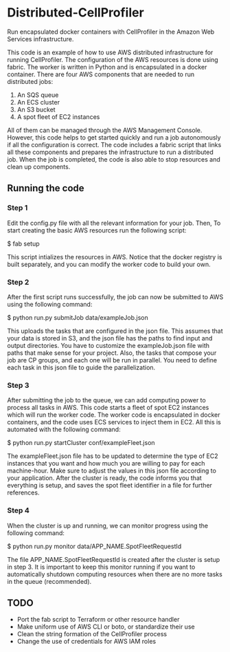 # Distributed-CellProfiler
Run encapsulated docker containers with CellProfiler in the Amazon Web Services infrastructure.

This code is an example of how to use AWS distributed infrastructure for running CellProfiler.
The configuration of the AWS resources is done using fabric. The worker is written in Python 
and is encapsulated in a docker container. There are four AWS components that are needed to run 
distributed jobs:

1. An SQS queue
2. An ECS cluster
3. An S3 bucket
4. A spot fleet of EC2 instances

All of them can be managed through the AWS Management Console. However, this code helps to get
started quickly and run a job autonomously if all the configuration is correct. The code includes 
a fabric script that links all these components and prepares the infrastructure to run a distributed 
job. When the job is completed, the code is also able to stop resources and clean up components. 

## Running the code

### Step 1
Edit the config.py file with all the relevant information for your job. Then, To start creating 
the basic AWS resources run the following script:

 $ fab setup

This script intializes the resources in AWS. Notice that the docker registry is built separately,
and you can modify the worker code to build your own. 

### Step 2
After the first script runs successfully, the job can now be submitted to AWS using the 
following command:

 $ python run.py submitJob data/exampleJob.json

This uploads the tasks that are configured in the json file. This assumes that your data is stored
in S3, and the json file has the paths to find input and output directories. You have to customize
the exampleJob.json file with paths that make sense for your project. Also, the tasks that compose
your job are CP groups, and each one will be run in parallel. You need to define each task in this
json file to guide the parallelization.

### Step 3
After submitting the job to the queue, we can add computing power to process all tasks in AWS. This
code starts a fleet of spot EC2 instances which will run the worker code. The worker code is encapsulated
in docker containers, and the code uses ECS services to inject them in EC2. All this is automated
with the following command:

 $ python run.py startCluster conf/exampleFleet.json

The exampleFleet.json file has to be updated to determine the type of EC2 instances that you want
and how much you are willing to pay for each machine-hour. Make sure to adjust the values in this
json file according to your application. After the cluster is ready, the code informs you that
everything is setup, and saves the spot fleet identifier in a file for further references.

### Step 4
When the cluster is up and running, we can monitor progress using the following command:

 $ python run.py monitor data/APP_NAME.SpotFleetRequestId

The file APP_NAME.SpotFleetRequestId is created after the cluster is setup in step 3. It is 
important to keep this monitor running if you want to automatically shutdown computing resources
when there are no more tasks in the queue (recommended).


## TODO
* Port the fab script to Terraform or other resource handler
* Make uniform use of AWS CLI or boto, or standardize their use
* Clean the string formation of the CellProfiler process
* Change the use of credentials for AWS IAM roles
